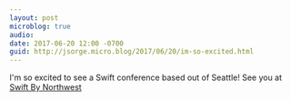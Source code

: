 ```yaml
---
layout: post
microblog: true
audio: 
date: 2017-06-20 12:00 -0700
guid: http://jsorge.micro.blog/2017/06/20/im-so-excited.html
---
```

I'm so excited to see a Swift conference based out of Seattle! See you at [Swift By Northwest](https://swiftbynorthwest.com)
